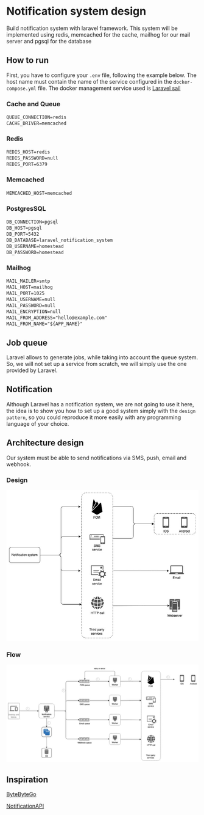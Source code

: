 # Notification system design

Build notification system with laravel framework. This system will be implemented using redis, memcached for the cache, mailhog for our mail server and pgsql for the database

## How to run
First, you have to configure your `.env` file, following the example below. The host name must contain the name of the service configured in the `docker-compose.yml` file.
The docker management service used is [Laravel sail](https://laravel.com/docs/9.x/sail)

### Cache and Queue
```dotenv
QUEUE_CONNECTION=redis
CACHE_DRIVER=memcached
```

### Redis

```dotenv
REDIS_HOST=redis
REDIS_PASSWORD=null
REDIS_PORT=6379
```

### Memcached

```dotenv
MEMCACHED_HOST=memcached
```

### PostgresSQL

```dotenv
DB_CONNECTION=pgsql
DB_HOST=pgsql
DB_PORT=5432
DB_DATABASE=laravel_notification_system
DB_USERNAME=homestead
DB_PASSWORD=homestead
```

### Mailhog

```dotenv
MAIL_MAILER=smtp
MAIL_HOST=mailhog
MAIL_PORT=1025
MAIL_USERNAME=null
MAIL_PASSWORD=null
MAIL_ENCRYPTION=null
MAIL_FROM_ADDRESS="hello@example.com"
MAIL_FROM_NAME="${APP_NAME}"
```

## Job queue
Laravel allows to generate jobs, while taking into account the queue system. So, we will not set up a service from scratch, we will simply use the one provided by Laravel.

## Notification
Although Laravel has a notification system, we are not going to use it here, the idea is to show you how to set up a good system simply with the `design pattern`, so you could reproduce it more easily with any programming language of your choice.

## Architecture design
Our system must be able to send notifications via SMS, push, email and webhook.

### Design

![img.png](system-design/ms-notification-service.jpg)

### Flow

![img.png](system-design/ms-notification-flow.jpg)

## Inspiration

[ByteByteGo](https://bytebytego.com/courses/system-design-interview/design-a-notification-system)

[NotificationAPI](https://www.notificationapi.com/blog/notification-service-design-with-architectural-diagrams)
